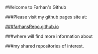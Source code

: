 #Welcome to Farhan's Github 

###Please visit my github pages site at: 

[###farhansRepo.github.io](http://www.farhansRepo.github.io)

###where will find more information about 

###my shared repositories of interest.


